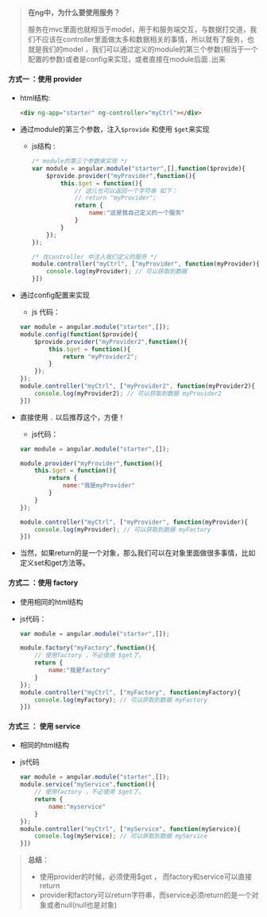 > **<font color='#666'>在ng中，为什么要使用服务？</font>**
> 
> 服务在mvc里面也就相当于model，用于和服务端交互，与数据打交道，我们不应该在controller里面做太多和数据相关的事情，所以就有了服务，也就是我们的model ，我们可以通过定义的module的第三个参数(相当于一个配置的参数)或者是config来实现，或者直接在module后面`.`出来

#### 方式一 ：使用 provider

- html结构:
    ```html
    <div ng-app="starter" ng-controller="myCtrl"></div>
    ```

- 通过module的第三个参数，注入`$provide` 和使用 `$get`来实现
  * js结构 : 
    ```javascript
    /* module的第三个参数来实现 */
	var module = angular.module("starter",[],function($provide){
		$provide.provider("myProvider",function(){
			this.$get = function(){
				// 这儿也可以返回一个字符串 如下：
				// return "myProvider";
				return {
					name:"这是我自己定义的一个服务"
				}
			}
		});
	});
	
	/* 在controller 中注入我们定义的服务 */
	module.controller("myCtrl", ["myProvider", function(myProvider){
		console.log(myProvider); // 可以获取到数据
	}])
	```

- 通过config配置来实现

    * js 代码：
    ```javascript
	var module = angular.module("starter",[]);
	module.config(function($provide){
		$provide.provider("myProvider2",function(){
			this.$get = function(){
				return "myProvider2";
			}
		});
	});
	module.controller("myCtrl", ["myProvider2", function(myProvider2){
		console.log(myProvider2); // 可以获取到数据 myProvider2
	}])
   ```

- 直接使用 `.` 以后推荐这个，方便！

    * js代码：
	```javascript
	var module = angular.module("starter",[]);
	
	module.provider("myProvider",function(){
		this.$get = function(){
			return {
				name:"我是myProvider"
			}
		}
	});
	
	module.controller("myCtrl", ["myProvider", function(myProvider){
		console.log(myProvider); // 可以获取到数据 myFactory
	}])
	
   ```

-  当然，如果return的是一个对象，那么我们可以在对象里面做很多事情，比如定义set和get方法等。

#### 方式二 ：使用 factory

- 使用相同的html结构

- js代码：
	```javascript
	var module = angular.module("starter",[]);
	
	module.factory("myFactory",function(){
		// 使用factory ，不必使用 $get了。
		return {
			name:"我是factory"
		}
	});
	module.controller("myCtrl", ["myFactory", function(myFactory){
		console.log(myFactory); // 可以获取到数据 myFactory
	}])
	```

#### 方式三 ： 使用 service

- 相同的html结构

- js代码

	```javascript
	var module = angular.module("starter",[]);
	module.service("myService",function(){
	    // 使用factory ，不必使用 $get了。
		return {
			name:"myservice"
		}
	});
	module.controller("myCtrl", ["myService", function(myService){
		console.log(myService); // 可以获取到数据 myService
	}])
	```

> **<font color='#666'>总结</font>**：
> 
>-  使用provider的时候，必须使用$get ， 而factory和service可以直接return
>- provider和factory可以return字符串，而service必须return的是一个对象或者null(null也是对象)